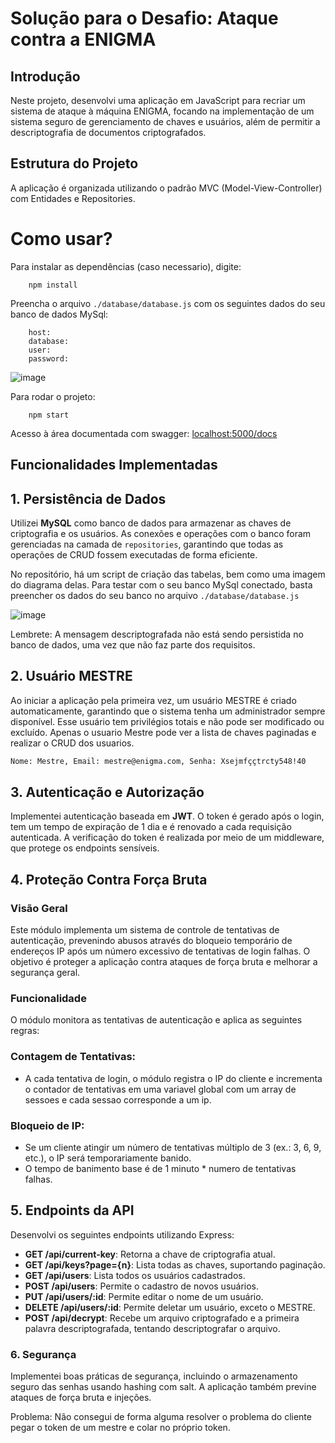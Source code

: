 # Solução para o Desafio: Ataque contra a ENIGMA

## Introdução

Neste projeto, desenvolvi uma aplicação em JavaScript para recriar um sistema de ataque à máquina ENIGMA, focando na implementação de um sistema seguro de gerenciamento de chaves e usuários, além de permitir a descriptografia de documentos criptografados.

## Estrutura do Projeto

A aplicação é organizada utilizando o padrão MVC (Model-View-Controller) com Entidades e Repositories.

# Como usar?

Para instalar as dependências (caso necessario), digite:
``` 
    npm install
```
Preencha o arquivo `./database/database.js` com os seguintes dados do seu banco de dados MySql:
```
    host:
    database:
    user:
    password: 
```
![image](https://github.com/user-attachments/assets/32f08064-eea1-4148-9c96-232bfa3a130f)

Para rodar o projeto:
``` 
    npm start
```

Acesso à área documentada com swagger: [localhost:5000/docs](localhost:5000/docs)

## Funcionalidades Implementadas

## 1. Persistência de Dados

Utilizei **MySQL** como banco de dados para armazenar as chaves de criptografia e os usuários. As conexões e operações com o banco foram gerenciadas na camada de `repositories`, garantindo que todas as operações de CRUD fossem executadas de forma eficiente.

No repositório, há um script de criação das tabelas, bem como uma imagem do diagrama delas. Para testar com o seu banco MySql conectado, basta preencher os dados do seu banco no arquivo `./database/database.js`

![image](https://github.com/user-attachments/assets/32f08064-eea1-4148-9c96-232bfa3a130f)

Lembrete: A mensagem descriptografada não está sendo persistida no banco de dados, uma vez que não faz parte dos requisitos.

## 2. Usuário MESTRE

Ao iniciar a aplicação pela primeira vez, um usuário MESTRE é criado automaticamente, garantindo que o sistema tenha um administrador sempre disponível. Esse usuário tem privilégios totais e não pode ser modificado ou excluído. Apenas o usuario Mestre pode ver a lista de chaves paginadas e realizar o CRUD dos usuarios.
```bash 
Nome: Mestre, Email: mestre@enigma.com, Senha: Xsejmfççtrcty548!40
```

## 3. Autenticação e Autorização

Implementei autenticação baseada em **JWT**. O token é gerado após o login, tem um tempo de expiração de 1 dia e é renovado a cada requisição autenticada. A verificação do token é realizada por meio de um middleware, que protege os endpoints sensíveis.

## 4. Proteção Contra Força Bruta

### Visão Geral
Este módulo implementa um sistema de controle de tentativas de autenticação, prevenindo abusos através do bloqueio temporário de endereços IP após um número excessivo de tentativas de login falhas. O objetivo é proteger a aplicação contra ataques de força bruta e melhorar a segurança geral.

### Funcionalidade
O módulo monitora as tentativas de autenticação e aplica as seguintes regras:

### Contagem de Tentativas:
- A cada tentativa de login, o módulo registra o IP do cliente e incrementa o contador de tentativas em uma variavel global com um array de sessoes e cada sessao corresponde a um ip.

### Bloqueio de IP:
- Se um cliente atingir um número de tentativas múltiplo de 3 (ex.: 3, 6, 9, etc.), o IP será temporariamente banido.
- O tempo de banimento base é de 1 minuto * numero de tentativas falhas.


## 5. Endpoints da API

Desenvolvi os seguintes endpoints utilizando Express:

- **GET /api/current-key**: Retorna a chave de criptografia atual.
- **GET /api/keys?page={n}**: Lista todas as chaves, suportando paginação.
- **GET /api/users**: Lista todos os usuários cadastrados.
- **POST /api/users**: Permite o cadastro de novos usuários.
- **PUT /api/users/:id**: Permite editar o nome de um usuário.
- **DELETE /api/users/:id**: Permite deletar um usuário, exceto o MESTRE.
- **POST /api/decrypt**: Recebe um arquivo criptografado e a primeira palavra descriptografada, tentando descriptografar o arquivo.

### 6. Segurança

Implementei boas práticas de segurança, incluindo o armazenamento seguro das senhas usando hashing com salt. A aplicação também previne ataques de força bruta e injeções.

Problema: Não consegui de forma alguma resolver o problema do cliente pegar o token de um mestre e colar no próprio token.


